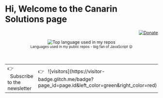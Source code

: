 # Hi, Welcome to the Canarin Solutions page

<div align="right">
  <a href="https://aralroca.com/donate">
    <img src="https://img.shields.io/badge/$-support-ff69b4.svg?style=flat" alt="Donate" />
  </a>
</div>

<p align="center">
  <a href="https://aralroca.com">
<!--     <img width="100" src="https://github.com/aralroca/aralroca.com/raw/master/public/images/logo.svg" alt="logo" /> -->
  </a>
</p>

                

<div align="center">
  <img width="" src="https://github-readme-stats.vercel.app/api/top-langs/?username=aralroca&layout=compact&hide_title=1&card_width=300" alt="Top language used in my repos" />
  <br />
  <small>Languages used in my public repos - big fan of JavaScript 😛</small>
  <br />
  <br />
</div>

<br />
<a href="https://aralroca.us8.list-manage.com/subscribe/post?u=29d99171aa3f671bde658475a&id=9f1a0b31e3">
  <table align="right">
      <tr>
          <td>
            👉 &nbsp;&nbsp;Subscribe to the newsletter
          </td>
          <td>
            👉 &nbsp;&nbsp;![visitors](https://visitor-badge.glitch.me/badge?page_id=page.id&left_color=green&right_color=red)
          </td>
      </tr>
  </table>
</a>
